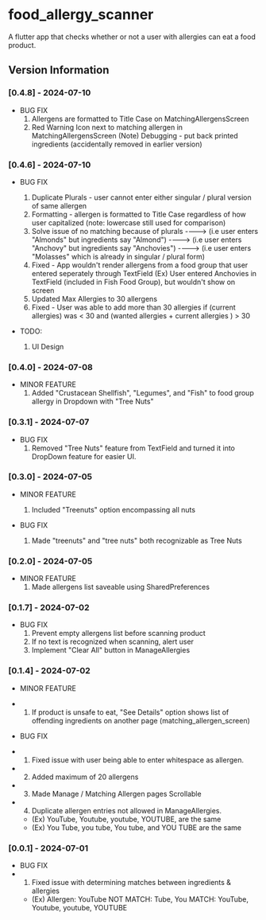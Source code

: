 # food_allergy_scanner

A flutter app that checks whether or not a user with allergies can eat a food product.

## Version Information


### [0.4.8] - 2024-07-10

- BUG FIX
    1) Allergens are formatted to Title Case on MatchingAllergensScreen 
    2) Red Warning Icon next to matching allergen in MatchingAllergensScreen
    (Note) Debugging - put back printed ingredients (accidentally removed in earlier version)

### [0.4.6] - 2024-07-10

- BUG FIX
    1) Duplicate Plurals - user cannot enter either singular / plural version of same allergen
    2) Formatting - allergen is formatted to Title Case regardless of how user capitalized 
        (note: lowercase still used for comparison)
    3) Solve issue of no matching because of plurals 
        ----> (i.e user enters "Almonds" but ingredients say "Almond")
        ----> (i.e user enters "Anchovy" but ingredients say "Anchovies")
        ----> (i.e user enters "Molasses" which is already in singular / plural form)
    4) Fixed - App wouldn't render allergens from a food group that user entered seperately through TextField 
        (Ex) User entered Anchovies in TextField (included in Fish Food Group), but wouldn't show on screen
    5) Updated Max Allergies to 30 allergens 
    6) Fixed - User was able to add more than 30 allergies if (current allergies) was < 30 and (wanted allergies + current allergies ) > 30

- TODO: 
    1) UI Design

### [0.4.0] - 2024-07-08
- MINOR FEATURE
    1) Added "Crustacean Shellfish", "Legumes", and "Fish" to food group allergy in Dropdown with "Tree Nuts"

### [0.3.1] - 2024-07-07
- BUG FIX
    1) Removed "Tree Nuts" feature from TextField and turned it into DropDown feature for easier UI.

### [0.3.0] - 2024-07-05
- MINOR FEATURE
    1) Included "Treenuts" option encompassing all nuts
 
- BUG FIX
    1) Made "treenuts" and "tree nuts" both recognizable as Tree Nuts


### [0.2.0] - 2024-07-05
- MINOR FEATURE
    1) Made allergens list saveable using SharedPreferences


### [0.1.7] - 2024-07-02
- BUG FIX
  1) Prevent empty allergens list before scanning product
  2) If no text is recognized when scanning, alert user
  3) Implement "Clear All" button in ManageAllergies


### [0.1.4] - 2024-07-02
- MINOR FEATURE
- 1) If product is unsafe to eat, "See Details" option shows list of offending ingredients on another page (matching_allergen_screen)

- BUG FIX
- 1) Fixed issue with user being able to enter whitespace as allergen.
- 2) Added maximum of 20 allergens 
- 3) Made Manage / Matching Allergen pages Scrollable
- 4) Duplicate allergen entries not allowed in ManageAllergies.
    - (Ex) YouTube, Youtube, youtube, YOUTUBE, are the same
    - (Ex) You Tube, you tube, You tube, and YOU TUBE are the same


### [0.0.1] - 2024-07-01
- BUG FIX
- 1) Fixed issue with determining matches between ingredients & allergies
    - (Ex) Allergen: YouTube
        NOT MATCH: Tube, You
        MATCH: YouTube, Youtube, youtube, YOUTUBE
